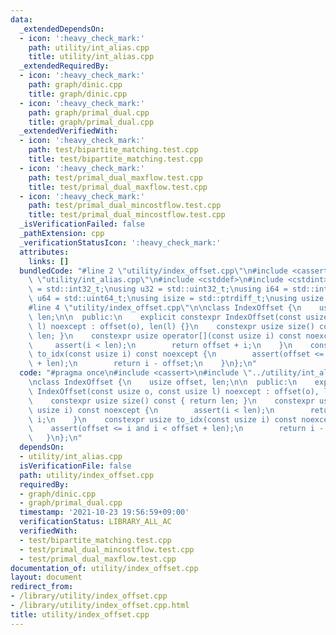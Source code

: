 ```yaml
---
data:
  _extendedDependsOn:
  - icon: ':heavy_check_mark:'
    path: utility/int_alias.cpp
    title: utility/int_alias.cpp
  _extendedRequiredBy:
  - icon: ':heavy_check_mark:'
    path: graph/dinic.cpp
    title: graph/dinic.cpp
  - icon: ':heavy_check_mark:'
    path: graph/primal_dual.cpp
    title: graph/primal_dual.cpp
  _extendedVerifiedWith:
  - icon: ':heavy_check_mark:'
    path: test/bipartite_matching.test.cpp
    title: test/bipartite_matching.test.cpp
  - icon: ':heavy_check_mark:'
    path: test/primal_dual_maxflow.test.cpp
    title: test/primal_dual_maxflow.test.cpp
  - icon: ':heavy_check_mark:'
    path: test/primal_dual_mincostflow.test.cpp
    title: test/primal_dual_mincostflow.test.cpp
  _isVerificationFailed: false
  _pathExtension: cpp
  _verificationStatusIcon: ':heavy_check_mark:'
  attributes:
    links: []
  bundledCode: "#line 2 \"utility/index_offset.cpp\"\n#include <cassert>\n#line 2\
    \ \"utility/int_alias.cpp\"\n#include <cstddef>\n#include <cstdint>\n\nusing i32\
    \ = std::int32_t;\nusing u32 = std::uint32_t;\nusing i64 = std::int64_t;\nusing\
    \ u64 = std::uint64_t;\nusing isize = std::ptrdiff_t;\nusing usize = std::size_t;\n\
    #line 4 \"utility/index_offset.cpp\"\n\nclass IndexOffset {\n    usize offset,\
    \ len;\n\n  public:\n    explicit constexpr IndexOffset(const usize o, const usize\
    \ l) noexcept : offset(o), len(l) {}\n    constexpr usize size() const { return\
    \ len; }\n    constexpr usize operator[](const usize i) const noexcept {\n   \
    \     assert(i < len);\n        return offset + i;\n    }\n    constexpr usize\
    \ to_idx(const usize i) const noexcept {\n        assert(offset <= i and i < offset\
    \ + len);\n        return i - offset;\n    }\n};\n"
  code: "#pragma once\n#include <cassert>\n#include \"../utility/int_alias.cpp\"\n\
    \nclass IndexOffset {\n    usize offset, len;\n\n  public:\n    explicit constexpr\
    \ IndexOffset(const usize o, const usize l) noexcept : offset(o), len(l) {}\n\
    \    constexpr usize size() const { return len; }\n    constexpr usize operator[](const\
    \ usize i) const noexcept {\n        assert(i < len);\n        return offset +\
    \ i;\n    }\n    constexpr usize to_idx(const usize i) const noexcept {\n    \
    \    assert(offset <= i and i < offset + len);\n        return i - offset;\n \
    \   }\n};\n"
  dependsOn:
  - utility/int_alias.cpp
  isVerificationFile: false
  path: utility/index_offset.cpp
  requiredBy:
  - graph/dinic.cpp
  - graph/primal_dual.cpp
  timestamp: '2021-10-23 19:56:59+09:00'
  verificationStatus: LIBRARY_ALL_AC
  verifiedWith:
  - test/bipartite_matching.test.cpp
  - test/primal_dual_mincostflow.test.cpp
  - test/primal_dual_maxflow.test.cpp
documentation_of: utility/index_offset.cpp
layout: document
redirect_from:
- /library/utility/index_offset.cpp
- /library/utility/index_offset.cpp.html
title: utility/index_offset.cpp
---
```


